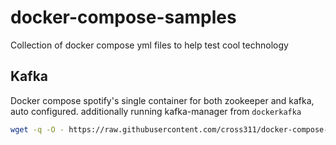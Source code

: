 # docker-compose-samples
Collection of docker compose yml files to help test cool technology

## Kafka
Docker compose spotify's single container for both zookeeper and kafka, auto configured.
additionally running kafka-manager from `dockerkafka`

```sh
wget -q -O - https://raw.githubusercontent.com/cross311/docker-compose-samples/master/kafka-docker-compose.yml | docker-compose -f - -p expressUp up -d
```
